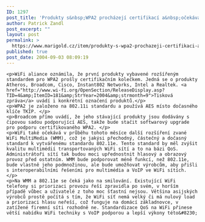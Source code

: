 ```yaml
---
ID: 1297
post_title: 'Produkty s&nbsp;WPA2 procházejí certifikací a&nbsp;očekává se multimediální rozšíření WiFi'
author: Patrick Zandl
post_excerpt: ""
layout: post
permalink: >
  https://www.marigold.cz/item/produkty-s-wpa2-prochazeji-certifikaci-a-ocekava-se-multimedialni-rozsireni-wifi
published: true
post_date: 2004-09-03 08:09:19
---
```

	<p>WiFi aliance oznámila, že první produkty vybavené rozšířeným standardem pro WPA2 prošly certifikačním kolečkem. Jedná se o produkty Atheros, Broadcom, Cisco, Instant802 Networks, Intel a Realtek. <a href="http://www.wi-fi.org/OpenSection/ReleaseDisplay.asp?TID=4&amp;ItemID=181&amp;StrYear=2004&amp;strmonth=9">Tisková zpráva</a> uvádí i konkrétní označení produktů.</p>
	<p>WPA2 je založeno na 802.11i standardu a používá AES místo dočasného klíče TKIP. </p>
	<p>Broadcom přímo uvádí, že jeho stávající produkty jsou dodávány s čipovou sadou podporující AES, takže bude stačit softwarový upgrade pro podporu certifikovaného WPA2. </p>
	<p>WiFi také očekává v průběhu tohoto měsíce další rozšíření zvané WiFi MultiMedia (WMM), což je jakýsi přechodný, částečný a dočasný standard k vytvářenému standardu 802.11e. Tento standard by měl zvýšit kvalitu multimédií transportovaných WiFi sítí a to na bázi QoS. Administrátoři sítí tak budou moci upřednostnit hlasový a obrazový provoz před ostatním. WMM bude podporovat méně funkcí, než 802.11e, bude vlastně jeho podmnožinou, ale bude umožňovat výrobcům, aby přišli s interoperabilními řešeními pro multimédia a VoIP ve WiFi sítích. </p>
	<p>Na WMM a 802.11e se čeká jako na smilování. Existující WiFi telefony si priorizaci provozu řeší zpravidla po svém, v horším případě vůbec a uživatelé z toho moc šťastní nejsou. Většina asijských výrobců prostě počítá s tím, že WiFi síť nemá velký či má nulový load a priorizaci hlasu neřeší, což funguje na domácí základnovce, v zatížené firemní síti rozhodně ne. Standardizace QoS na WiFi přinese větší nabídku WiFi techniky s VoIP podporou a lepší výkony této&#8230;
</p>
